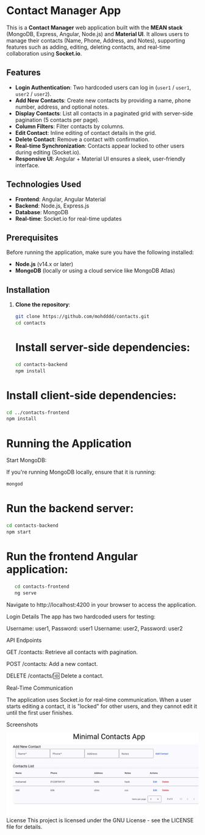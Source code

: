# Contact Manager App

This is a **Contact Manager** web application built with the **MEAN stack** (MongoDB, Express, Angular, Node.js) and **Material UI**. It allows users to manage their contacts (Name, Phone, Address, and Notes), supporting features such as adding, editing, deleting contacts, and real-time collaboration using **Socket.io**.

## Features

- **Login Authentication**: Two hardcoded users can log in (`user1` / `user1`, `user2` / `user2`).
- **Add New Contacts**: Create new contacts by providing a name, phone number, address, and optional notes.
- **Display Contacts**: List all contacts in a paginated grid with server-side pagination (5 contacts per page).
- **Column Filters**: Filter contacts by columns.
- **Edit Contact**: Inline editing of contact details in the grid.
- **Delete Contact**: Remove a contact with confirmation.
- **Real-time Synchronization**: Contacts appear locked to other users during editing (Socket.io).
- **Responsive UI**: Angular + Material UI ensures a sleek, user-friendly interface.

## Technologies Used

- **Frontend**: Angular, Angular Material
- **Backend**: Node.js, Express.js
- **Database**: MongoDB
- **Real-time**: Socket.io for real-time updates

## Prerequisites

Before running the application, make sure you have the following installed:

- **Node.js** (v14.x or later)
- **MongoDB** (locally or using a cloud service like MongoDB Atlas)

## Installation

1. **Clone the repository**:

   ```bash
   git clone https://github.com/mohdddd/contacts.git
   cd contacts
    ```

   # Install server-side dependencies:

   ```bash
   cd contacts-backend
   npm install
  # Install client-side dependencies:

   ```bash
   cd ../contacts-frontend
   npm install
```
 # Running the Application
Start MongoDB:

If you're running MongoDB locally, ensure that it is running:

   ```bash
   mongod
```

# Run the backend server:

   ```bash
   cd contacts-backend
   npm start
```

# Run the frontend Angular application:

```bash
   cd contacts-frontend
   ng serve
```

Navigate to http://localhost:4200 in your browser to access the application.

Login Details
The app has two hardcoded users for testing:

Username: user1, Password: user1
Username: user2, Password: user2

API Endpoints

GET /contacts: Retrieve all contacts with pagination.

POST /contacts: Add a new contact.

DELETE /contacts/:id: Delete a contact.

Real-Time Communication

The application uses Socket.io for real-time communication. When a user starts editing a contact, it is "locked" for other users, and they cannot edit it until the first user finishes.

Screenshots

![Mini Contacts](https://github.com/mohdddd/contacts/blob/master/screenshot.png?raw=true)
License
This project is licensed under the GNU License - see the LICENSE file for details.
